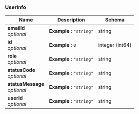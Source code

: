 
<a name="userinfo"></a>
### UserInfo

|Name|Description|Schema|
|---|---|---|
|**emailId**  <br>*optional*|**Example** : `"string"`|string|
|**id**  <br>*optional*|**Example** : `0`|integer (int64)|
|**role**  <br>*optional*|**Example** : `"string"`|string|
|**statusCode**  <br>*optional*|**Example** : `"string"`|string|
|**statusMessage**  <br>*optional*|**Example** : `"string"`|string|
|**userId**  <br>*optional*|**Example** : `"string"`|string|



